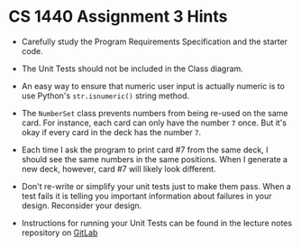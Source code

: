 # CS 1440 Assignment 3 Hints

* Carefully study the Program Requirements Specification and the starter code.

* The Unit Tests should not be included in the Class diagram.

* An easy way to ensure that numeric user input is actually numeric is to use Python's `str.isnumeric()` string method.

* The `NumberSet` class prevents numbers from being re-used on the same card.  For instance, each card can only have the number `7` once.  But it's okay if every card in the deck has the number `7`.

* Each time I ask the program to print card #7 from the same deck, I should see the same numbers in the same positions.  When I generate a new deck, however, card #7 will likely look different.

* Don't re-write or simplify your unit tests just to make them pass.  When a test fails it is telling you important information about failures in your design.  Reconsider your design.

* Instructions for running your Unit Tests can be found in the lecture notes repository on [GitLab](https://gitlab.cs.usu.edu/erik.falor/fa19-cs1440-lecturenotes/blob/master/Module3)
